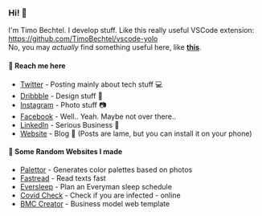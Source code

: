### Hi! 👋

I'm Timo Bechtel.
I develop stuff. Like this really useful VSCode extension: https://github.com/TimoBechtel/vscode-yolo  
No, you may *actually* find something useful here, like **[this](https://timobechtel.github.io/random-project/index.html)**.

#### 💬 Reach me here
- [Twitter](https://twitter.com/TimoBechtel) - Posting mainly about tech stuff 💻
- [Dribbble](https://dribbble.com/timobechtel) - Design stuff 🎨
- [Instagram](https://www.instagram.com/timo.bechtel/) - Photo stuff 📷
- [Facebook](https://facebook.com/bechtel.timo) - Well.. Yeah. Maybe not over there..
- [LinkedIn](https://www.linkedin.com/in/timo-bechtel/) - Serious Business 🤡
- [Website](https://timobechtel.com) - Blog 📝 (Posts are lame, but you can install it on your phone)

#### 🎲 Some Random Websites I made
- [Palettor](https://palettor.com) - Generates color palettes based on photos
- [Fastread](https://fastread.timobechtel.com) - Read texts fast
- [Eversleep](https://eversleep.timobechtel.com) - Plan an Everyman sleep schedule
- [Covid Check](https://covid19.timobechtel.com) - Check if you are infected - online
- [BMC Creator](https://timobechtel.github.io/bmc-creator) - Business model web template
